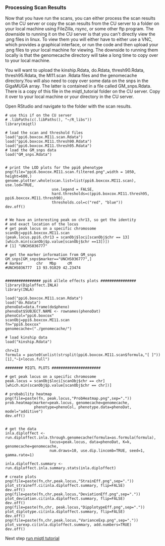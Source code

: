 ### Processing Scan Results
Now that you have run the scans, you can either process the scan results on the CU server or copy the scan results from the CU server to a folder on your local machine using FileZilla, rsync, or some other ftp program.  The downside to running it on the CU server is that you can't directly view the .png files in linux.  To view them you will either have to either use a VNC, which provides a graphical interface, or run the code and then upload your .png files to your local machine for viewing. The downside to running them locally is that the genomecache directory will take a long time to copy over to your local machine.

You will want to upload the kinship.Rdata, do.Rdata, thresh90.Rdata, thresh95.Rdata, the MI11.scan .Rdata files and the genomecache directory.You will also need to copy over some data on the snps in the GigaMUGA array.  The latter is contained in a file called GM_snps.Rdata.  There is a copy of this file in the miqtl_tutorial folder on the CU server.  Copy it over to your local machine or your directory in the CU server.  

Open RStudio and navigate to the folder with the scan results. 

```
# use this if on the CU server
# .libPaths(c(.libPaths(), "~/R_libs"))
library(miqtl)

# load the scan and threshold files
load("ppi6.boxcox.MI11.scan.Rdata")
load("ppi6.boxcox.MI11.thresh90.Rdata")
load("ppi6.boxcox.MI11.thresh95.Rdata")
# load the GM_snps data
load("GM_snps.Rdata")


# print the LOD plots for the ppi6 phenotype
png(file="ppi6.boxcox.MI11.scan.filtered.png",width = 1050, height=600,)
genome.plotter.whole(scan.list=list(ppi6.boxcox.MI11.scan), use.lod=TRUE,
                     use.legend = FALSE,
                     hard.thresholds=c(ppi6.boxcox.MI11.thresh95, ppi6.boxcox.MI11.thresh90),
                     thresholds.col=c("red", "blue"))
dev.off()


# We have an interesting peak on chr13, so get the identity 
# and exact location of the locus
# get peak locus on a specific chromosome
scanObj=ppi6.boxcox.MI11.scan
(peak.locus.ppi6.chr13 = scanObj$loci[scanObj$chr == 13][which.min(scanObj$p.value[scanObj$chr ==13])])
# [1] "UNCHS036777"

# get the marker information from GM_snps 
GM_snps[GM_snps$marker=="UNCHS036777",]
# marker      chr   Mbp     cM
#UNCHS036777  13 93.91029 42.23474


################ ppi6 allele effects plots ################
library(Diploffect.INLA)
library(INLA)

load("ppi6.boxcox.MI11.scan.Rdata")
load("do.Rdata")
phenoDat=data.frame(do$pheno)
phenoDat$SUBJECT.NAME <- rownames(phenoDat)
phenoCol="ppi6.boxcox"
scanObj=ppi6.boxcox.MI11.scan
fn="ppi6.boxcox"
genomecache=("./genomecache/")

# load kinship data
load("kinship.Rdata")

chr=13
formula = paste0(unlist(strsplit(ppi6.boxcox.MI11.scan$formula,"[ ]"))[1],"~1+locus.full")

######## MIQTL PLOTS ######################

# get peak locus on a specific chromosome
peak.locus = scanObj$loci[scanObj$chr == chr][which.min(scanObj$p.value[scanObj$chr == chr])]

# probability heatmap
png(file=paste(fn, peak.locus,"ProbHeatmap.png",sep="."))
prob.heatmap(marker=peak.locus, genomecache=genomecache,
             phenotype=phenoCol, phenotype.data=phenoDat, model="additive")
dev.off()


# get the data
inla.diploffect <- run.diploffect.inla.through.genomecache(formula=as.formula(formula),
                    locus=peak.locus, data=phenoDat, K=k, genomecache=genomecache,
                    num.draws=10, use.dip.lincomb=TRUE, seed=1, gamma.rate=1)

inla.diploffect.summary <- run.diploffect.inla.summary.stats(inla.diploffect)

# create plots
png(file=paste(fn,chr,peak.locus,"StrainEff.png",sep="."))
plot_straineff.ci(inla.diploffect.summary, flip=FALSE)
dev.off()
png(file=paste(fn,chr,peak.locus,"DeviationEff.png",sep="."))
plot_deviation.ci(inla.diploffect.summary, flip=FALSE)
dev.off()
png(file=paste(fn,chr, peak.locus,"DipplotypeEff.png",sep="."))
plot_diplotype.ci(inla.diploffect.summary, flip=FALSE)
dev.off()
png(file=paste(fn,chr,peak.locus,"VarianceExp.png",sep="."))
plot_varexp.ci(inla.diploffect.summary, add.numbers=TRUE)
dev.off()
```

Next step [run miqtl tutorial](https://github.com/Sethupathy-Lab/MIQTL/blob/master/Miqtl.Tutorial.md)
